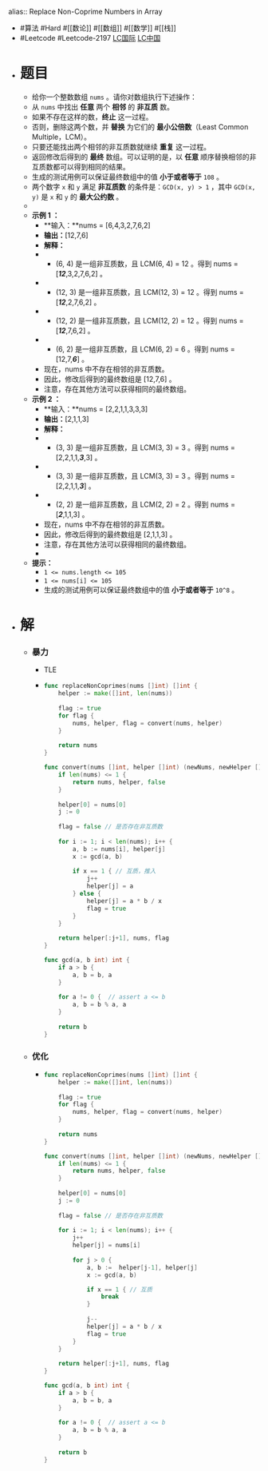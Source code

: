 alias:: Replace Non-Coprime Numbers in Array

- #算法 #Hard #[[数论]] #[[数组]] #[[数学]] #[[栈]]
- #Leetcode #Leetcode-2197 [LC国际](https://leetcode.com/problems/replace-non-coprime-numbers-in-array/) [LC中国](https://leetcode.cn/problems/replace-non-coprime-numbers-in-array/)
- # 题目
	- 给你一个整数数组 `nums` 。请你对数组执行下述操作：
	- 从 `nums` 中找出 **任意** 两个 **相邻** 的 **非互质** 数。
	- 如果不存在这样的数，**终止** 这一过程。
	- 否则，删除这两个数，并 **替换** 为它们的 **最小公倍数**（Least Common Multiple，LCM）。
	- 只要还能找出两个相邻的非互质数就继续 **重复** 这一过程。
	- 返回修改后得到的 **最终** 数组。可以证明的是，以 **任意** 顺序替换相邻的非互质数都可以得到相同的结果。
	- 生成的测试用例可以保证最终数组中的值 **小于或者等于** `108` 。
	- 两个数字 `x` 和 `y` 满足 **非互质数** 的条件是：`GCD(x, y) > 1` ，其中 `GCD(x, y)` 是 `x` 和 `y` 的 **最大公约数** 。
	-
	- **示例 1 ：**
		- **输入：**nums = [6,4,3,2,7,6,2]
		- **输出：**[12,7,6]
		- **解释：**
		- - (6, 4) 是一组非互质数，且 LCM(6, 4) = 12 。得到 nums = [***12***,3,2,7,6,2] 。
		- - (12, 3) 是一组非互质数，且 LCM(12, 3) = 12 。得到 nums = [***12***,2,7,6,2] 。
		- - (12, 2) 是一组非互质数，且 LCM(12, 2) = 12 。得到 nums = [***12***,7,6,2] 。
		- - (6, 2) 是一组非互质数，且 LCM(6, 2) = 6 。得到 nums = [12,7,***6***] 。
		- 现在，nums 中不存在相邻的非互质数。
		- 因此，修改后得到的最终数组是 [12,7,6] 。
		- 注意，存在其他方法可以获得相同的最终数组。
	- **示例 2 ：**
		- **输入：**nums = [2,2,1,1,3,3,3]
		- **输出：**[2,1,1,3]
		- **解释：**
		- - (3, 3) 是一组非互质数，且 LCM(3, 3) = 3 。得到 nums = [2,2,1,1,***3***,3] 。
		- - (3, 3) 是一组非互质数，且 LCM(3, 3) = 3 。得到 nums = [2,2,1,1,***3***] 。
		- - (2, 2) 是一组非互质数，且 LCM(2, 2) = 2 。得到 nums = [***2***,1,1,3] 。
		- 现在，nums 中不存在相邻的非互质数。
		- 因此，修改后得到的最终数组是 [2,1,1,3] 。
		- 注意，存在其他方法可以获得相同的最终数组。
		-
	- **提示：**
		- `1 <= nums.length <= 105`
		- `1 <= nums[i] <= 105`
		- 生成的测试用例可以保证最终数组中的值 **小于或者等于** `10^8` 。
- # 解
	- ### 暴力
		- TLE
		- ```go
		  func replaceNonCoprimes(nums []int) []int {
		      helper := make([]int, len(nums))
		      
		      flag := true
		      for flag {
		          nums, helper, flag = convert(nums, helper)
		      }
		      
		      return nums
		  }
		  
		  func convert(nums []int, helper []int) (newNums, newHelper []int, flag bool) {
		      if len(nums) <= 1 {
		          return nums, helper, false
		      }
		      
		      helper[0] = nums[0]
		      j := 0
		      
		      flag = false // 是否存在非互质数
		      
		      for i := 1; i < len(nums); i++ {
		          a, b := nums[i], helper[j]
		          x := gcd(a, b)
		          
		          if x == 1 { // 互质，推入
		              j++
		              helper[j] = a
		          } else {
		              helper[j] = a * b / x
		              flag = true
		          }
		      }
		      
		      return helper[:j+1], nums, flag
		  }
		  
		  func gcd(a, b int) int {
		      if a > b {
		          a, b = b, a
		      }
		      
		      for a != 0 {  // assert a <= b
		          a, b = b % a, a
		      }
		      
		      return b
		  }
		  ```
	- ### 优化
		- ```go
		  func replaceNonCoprimes(nums []int) []int {
		      helper := make([]int, len(nums))
		      
		      flag := true
		      for flag {
		          nums, helper, flag = convert(nums, helper)
		      }
		      
		      return nums
		  }
		  
		  func convert(nums []int, helper []int) (newNums, newHelper []int, flag bool) {
		      if len(nums) <= 1 {
		          return nums, helper, false
		      }
		      
		      helper[0] = nums[0]
		      j := 0
		      
		      flag = false // 是否存在非互质数
		      
		      for i := 1; i < len(nums); i++ {
		          j++
		          helper[j] = nums[i]
		          
		          for j > 0 {
		              a, b :=  helper[j-1], helper[j]
		              x := gcd(a, b)
		  
		              if x == 1 { // 互质
		                  break
		              }
		              
		              j--
		              helper[j] = a * b / x
		              flag = true
		          }
		      }
		      
		      return helper[:j+1], nums, flag
		  }
		  
		  func gcd(a, b int) int {
		      if a > b {
		          a, b = b, a
		      }
		      
		      for a != 0 {  // assert a <= b
		          a, b = b % a, a
		      }
		      
		      return b
		  }
		  
		  ```